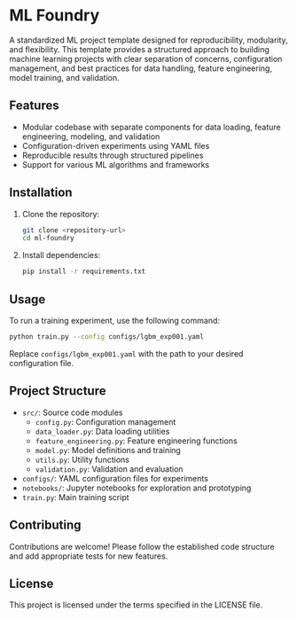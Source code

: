 # ML Foundry

A standardized ML project template designed for reproducibility, modularity, and flexibility. This template provides a structured approach to building machine learning projects with clear separation of concerns, configuration management, and best practices for data handling, feature engineering, model training, and validation.

## Features

- Modular codebase with separate components for data loading, feature engineering, modeling, and validation
- Configuration-driven experiments using YAML files
- Reproducible results through structured pipelines
- Support for various ML algorithms and frameworks

## Installation

1. Clone the repository:
   ```bash
   git clone <repository-url>
   cd ml-foundry
   ```

2. Install dependencies:
   ```bash
   pip install -r requirements.txt
   ```

## Usage

To run a training experiment, use the following command:

```bash
python train.py --config configs/lgbm_exp001.yaml
```

Replace `configs/lgbm_exp001.yaml` with the path to your desired configuration file.

## Project Structure

- `src/`: Source code modules
  - `config.py`: Configuration management
  - `data_loader.py`: Data loading utilities
  - `feature_engineering.py`: Feature engineering functions
  - `model.py`: Model definitions and training
  - `utils.py`: Utility functions
  - `validation.py`: Validation and evaluation
- `configs/`: YAML configuration files for experiments
- `notebooks/`: Jupyter notebooks for exploration and prototyping
- `train.py`: Main training script

## Contributing

Contributions are welcome! Please follow the established code structure and add appropriate tests for new features.

## License

This project is licensed under the terms specified in the LICENSE file.